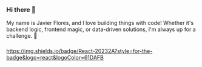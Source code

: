 ### Hi there 👋
My name is Javier Flores, and I love building things with code! Whether it's backend logic, frontend magic, or data-driven solutions, I'm always up for a challenge. 🚀

### 

https://img.shields.io/badge/React-20232A?style=for-the-badge&logo=react&logoColor=61DAFB

<!--
**saturnette/saturnette** is a ✨ _special_ ✨ repository because its `README.md` (this file) appears on your GitHub profile.

Here are some ideas to get you started:

- 🔭 I’m currently working on ...
- 🌱 I’m currently learning ...
- 👯 I’m looking to collaborate on ...
- 🤔 I’m looking for help with ...
- 💬 Ask me about ...
- 📫 How to reach me: ...
- 😄 Pronouns: ...
- ⚡ Fun fact: ...
-->

